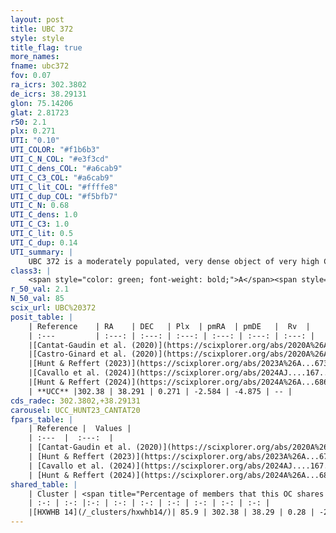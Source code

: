 ```yaml
---
layout: post
title: UBC 372
style: style
title_flag: true
more_names: 
fname: ubc372
fov: 0.07
ra_icrs: 302.3802
de_icrs: 38.29131
glon: 75.14206
glat: 2.81723
r50: 2.1
plx: 0.271
UTI: "0.10"
UTI_COLOR: "#f1b6b3"
UTI_C_N_COL: "#e3f3cd"
UTI_C_dens_COL: "#a6cab9"
UTI_C_C3_COL: "#a6cab9"
UTI_C_lit_COL: "#ffffe8"
UTI_C_dup_COL: "#f5bfb7"
UTI_C_N: 0.68
UTI_C_dens: 1.0
UTI_C_C3: 1.0
UTI_C_lit: 0.5
UTI_C_dup: 0.14
UTI_summary: |
    UBC 372 is a moderately populated, very dense object of very high C3 quality. It is moderately studied in the literature.<br><br><span style="color: #99180f; font-weight: bold;">Warning: </span>This is likely a duplicate object, which shares a large percentage of members with at least one previously reported entry.
class3: |
    <span style="color: green; font-weight: bold;">A</span><span style="color: green; font-weight: bold;">A</span>
r_50_val: 2.1
N_50_val: 85
scix_url: UBC%20372
posit_table: |
    | Reference    | RA    | DEC   | Plx  | pmRA  | pmDE   |  Rv  |
    | :---         | :---: | :---: | :---: | :---: | :---: | :---: |
    |[Cantat-Gaudin et al. (2020)](https://scixplorer.org/abs/2020A%26A...640A...1C) | 302.375 | 38.291 | 0.255 | -2.601 | -4.885 | -- |
    |[Castro-Ginard et al. (2020)](https://scixplorer.org/abs/2020A%26A...635A..45C) | 302.368 | 38.283 | 0.261 | -2.609 | -4.891 | -- |
    |[Hunt & Reffert (2023)](https://scixplorer.org/abs/2023A%26A...673A.114H) | 302.37 | 38.289 | 0.261 | -2.595 | -4.867 | -- |
    |[Cavallo et al. (2024)](https://scixplorer.org/abs/2024AJ....167...12C) | 302.384 | 38.284 | 0.266 | -- | -- | -- |
    |[Hunt & Reffert (2024)](https://scixplorer.org/abs/2024A%26A...686A..42H) | 302.37 | 38.289 | 0.261 | -2.595 | -4.867 | -- |
    | **UCC** |302.38 | 38.291 | 0.271 | -2.584 | -4.875 | -- | 
cds_radec: 302.3802,+38.29131
carousel: UCC_HUNT23_CANTAT20
fpars_table: |
    | Reference |  Values |
    | :---  |  :---:  |
    | [Cantat-Gaudin et al. (2020)](https://scixplorer.org/abs/2020A%26A...640A...1C) | `AVNN=1.9, DMNN=12.55, AgeNN=8.06` |
    | [Hunt & Reffert (2023)](https://scixplorer.org/abs/2023A%26A...673A.114H) | `AV50=2.146, diffAV50=0.619, MOD50=12.598, logAge50=7.853` |
    | [Cavallo et al. (2024)](https://scixplorer.org/abs/2024AJ....167...12C) | `AV50=2.43, dMod50=12.4, logAge50=7.96, [Fe/H]50=-0.1` |
    | [Hunt & Reffert (2024)](https://scixplorer.org/abs/2024A%26A...686A..42H) | `MassJ=566.492` |
shared_table: |
    | Cluster | <span title="Percentage of members that this OC shares with the ones listed">%</span>   | RA   | DEC   | Plx   | pmRA  | pmDE  | Rv | UTI |
    | :-: | :-: |:-: | :-: | :-: | :-: | :-: | :-: | :-: |
    |[HXWHB 14](/_clusters/hxwhb14/)| 85.9 | 302.38 | 38.29 | 0.28 | -2.6 | -4.88 | -- |0.53 |
---
```

